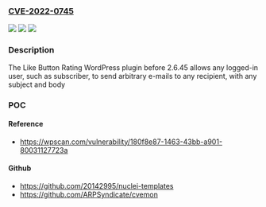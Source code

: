 ### [CVE-2022-0745](https://cve.mitre.org/cgi-bin/cvename.cgi?name=CVE-2022-0745)
![](https://img.shields.io/static/v1?label=Product&message=Like%20Button%20Rating%20%E2%99%A5%20LikeBtn&color=blue)
![](https://img.shields.io/static/v1?label=Version&message=2.6.45%3C%202.6.45%20&color=brighgreen)
![](https://img.shields.io/static/v1?label=Vulnerability&message=CWE-862%20Missing%20Authorization&color=brighgreen)

### Description

The Like Button Rating WordPress plugin before 2.6.45 allows any logged-in user, such as subscriber, to send arbitrary e-mails to any recipient, with any subject and body

### POC

#### Reference
- https://wpscan.com/vulnerability/180f8e87-1463-43bb-a901-80031127723a

#### Github
- https://github.com/20142995/nuclei-templates
- https://github.com/ARPSyndicate/cvemon

